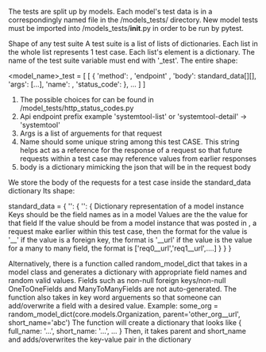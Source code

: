 The tests are split up by models. Each model's test data is in a correspondingly named file 
in the /models_tests/ directory. New model tests must be imported into /models_tests/__init__.py 
in order to be run by pytest. 


Shape of any test suite
A test suite is a list of lists of dictionaries. Each list in the whole list
represents 1 test case. Each list's element is a dictionary. The name of the 
test suite variable must end with '_test'. The entire shape:

<model_name>_test = [
    [
        {
            'method': <Http verb>,
            'endpoint' <Api endpoint>,
            'body': standard_data[<arbitrary test name>][<request reference name>],
            'args': [...],
            'name': <request reference name>,
            'status_code': <Http response code> 
        },
        ...
    ]
]

1)  The possible choices for <Http verb> can be found in /model_tests/http_status_codes.py
2)  Api endpoint prefix example 'systemtool-list' or 'systemtool-detail' -> 'systemtool'
3)  Args is a list of arguements for that request
4)  Name should some unique string among this test CASE. This string helps
    act as a reference for the response of a request so that future requests 
    within a test case may reference values from earlier responses
5)  body is a dictionary mimicking the json that will be in the request body

We store the body of the requests for a test case inside the standard_data dictionary
Its shape:

standard_data = {
    '<arbitrary test name>': {
        '<request reference name>': {
            Dictionary representation of a model instance 
            Keys should be the field names as in a model
            Values are the the value for that field
                If the value should be from a model instance that was posted
            in <request reference name>, a request make earlier within this test case,
            then the format for the value is 
            '<request reference name>__<field name with desired value from previous response>'
            if the value is a foreign key, the format is 
            '<request reference name>__url'
            if the value is the value for a many to many field, the format is
            ['req0__url','req1__url',....]
        }
    }
}

Alternatively, there is a function called random_model_dict that takes in a model
class and generates a dictionary with appropriate field names and random 
valid values. Fields such as non-null foreign keys/non-null OneToOneFields and 
ManyToManyFields are not auto-generated. The function also takes in key word 
arguements so that someone can add/overwrite a field with a desired value.
Example:
some_org = random_model_dict(core.models.Organization,
                            parent='other_org__url',
                            short_name='abc')
The function will create a dictionary that looks like 
{
    full_name: '...',
    short_name: '...',
    ...
}
Then, it takes parent and short_name and adds/overwrites the key-value pair in 
the dictionary